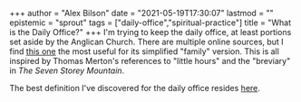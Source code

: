 +++
author = "Alex Bilson"
date = "2021-05-19T17:30:07"
lastmod = ""
epistemic = "sprout"
tags = ["daily-office","spiritual-practice"]
title = "What is the Daily Office?"
+++
I'm trying to keep the daily office, at least portions set aside by the Anglican Church. There are multiple online sources, but I find [this one](https://www.dailyoffice2019.com/family/) the most useful for its simplified "family" version. This is all inspired by Thomas Merton's references to "little hours" and the "breviary" in _The Seven Storey Mountain_.

The best definition I've discovered for the daily office resides [here](https://www.anglicanbreviary.net/the-divine-office).

